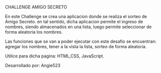 CHALLENGE AMIGO SECRETO

En este Challenge se crea una aplicacion donde se realiza el sorteo de Amigo Secreto. en tal sentido, dicha aplicacion permite el ingreso de nombres, siendo almacenados en una lista, luego permite seleccionar de forma aleatoria los nombres.

Las funciones que se van a poder ejecutar con este desafio se encuentran: agregar los nombres, tener a la vista la lista, sorteo de forma aleatoria.

Utilice para dicha pagina: HTML,CSS, JavaScript.

Desarrollado por: Angie523
